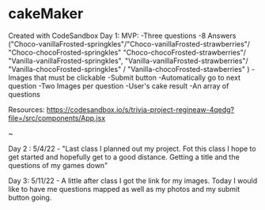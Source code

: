 # cakeMaker

Created with CodeSandbox
Day 1:
MVP:
-Three questions
-8 Answers ("Choco-vanillaFrosted-springkles"/"Choco-vanillaFrosted-strawberries"/ "Choco-chocoFrosted-springkles" "Choco-chocoFrosted-strawberries"/ "Vanilla-vanillaFrosted-springkles", "Vanilla-vanillaFrosted-strawberries"/
"Vanilla-chocoFrosted-springkles" / "Vanilla-chocoFrosted-stawberries" )
-Images that must be clickable
-Submit button
-Automatically go to next question
-Two Images per question
-User's cake result
-An array of questions

Resources: https://codesandbox.io/s/trivia-project-regineaw-4qedg?file=/src/components/App.jsx

~

Day 2 : 5/4/22 - "Last class I planned out my project. Fot this class I hope to get started and hopefully get to a good distance. Getting a title and the questions of my games down"

Day 3: 5/11/22 - A little after class I got the link for my images. Today I would like to have me questions mapped as well as my photos and my submit button going.
